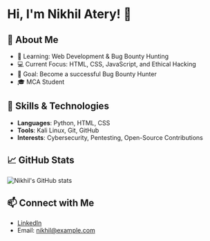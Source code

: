 # Hi, I'm Nikhil Atery! 👋

## 🚀 About Me
- 🌱 Learning: Web Development & Bug Bounty Hunting  
- 💻 Current Focus: HTML, CSS, JavaScript, and Ethical Hacking  
- 🎯 Goal: Become a successful Bug Bounty Hunter  
- 🎓 MCA Student  

## 🔧 Skills & Technologies
- **Languages**: Python, HTML, CSS  
- **Tools**: Kali Linux, Git, GitHub  
- **Interests**: Cybersecurity, Pentesting, Open-Source Contributions

## 📈 GitHub Stats
![Nikhil's GitHub stats](https://github-readme-stats.vercel.app/api?username=NikhilAtery&show_icons=true&theme=radical)

## 📫 Connect with Me
- [LinkedIn](https://linkedin.com/in/nikhil-attery)
- Email: nikhil@example.com
